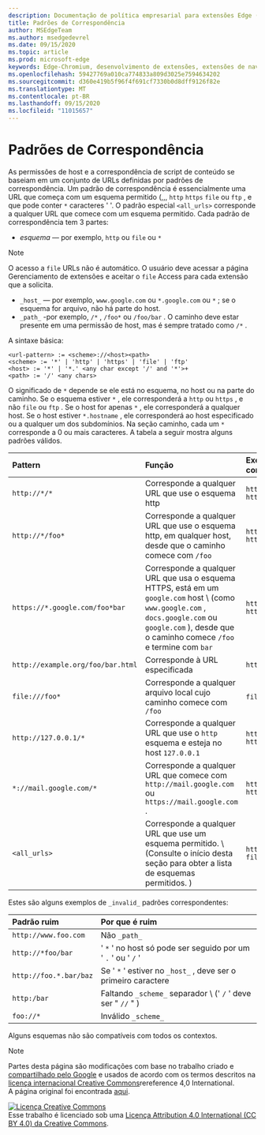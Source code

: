 ```yaml
---
description: Documentação de política empresarial para extensões Edge (Chromium).
title: Padrões de Correspondência
author: MSEdgeTeam
ms.author: msedgedevrel
ms.date: 09/15/2020
ms.topic: article
ms.prod: microsoft-edge
keywords: Edge-Chromium, desenvolvimento de extensões, extensões de navegador, Complementos, centro de parceiros, desenvolvedor
ms.openlocfilehash: 59427769a010ca774833a809d3025e7594634202
ms.sourcegitcommit: d360e419b5f96f4f691cf7330b0d8dff9126f82e
ms.translationtype: MT
ms.contentlocale: pt-BR
ms.lasthandoff: 09/15/2020
ms.locfileid: "11015657"
---
```

# Padrões de Correspondência

As permissões de host e a correspondência de script de conteúdo se baseiam em um conjunto de URLs definidas por padrões de correspondência.  Um padrão de correspondência é essencialmente uma URL que começa com um esquema permitido (,,, `http` `https` `file` ou `ftp` , e que pode conter `*` caracteres ' '.  O padrão especial `<all_urls>` corresponde a qualquer URL que comece com um esquema permitido.  Cada padrão de correspondência tem 3 partes:  

*   _esquema_ — por exemplo, `http` ou `file` ou `*`  

> [!NOTE]
> O acesso a `file` URLs não é automático.  O usuário deve acessar a página Gerenciamento de extensões e aceitar o `file` Access para cada extensão que a solicita.  

*   `_host_` — por exemplo, `www.google.com` ou `*.google.com` ou `*` ; se o esquema for arquivo, não há parte do host.  
*   `_path_` -por exemplo, `/*` , `/foo*` ou `/foo/bar` .  O caminho deve estar presente em uma permissão de host, mas é sempre tratado como `/*` .  

A sintaxe básica:  

```shell
<url-pattern> := <scheme>://<host><path>
<scheme> := '*' | 'http' | 'https' | 'file' | 'ftp'
<host> := '*' | '*.' <any char except '/' and '*'>+
<path> := '/' <any chars>
```  

O significado de `*` depende se ele está no esquema, no host ou na parte do caminho.  Se o esquema estiver `*` , ele corresponderá a `http` ou `https` , e não `file` ou `ftp` .  Se o host for apenas `*` , ele corresponderá a qualquer host. Se o host estiver `*.hostname` , ele corresponderá ao host especificado ou a qualquer um dos subdomínios.  Na seção caminho, cada um `*` corresponde a 0 ou mais caracteres.  A tabela a seguir mostra alguns padrões válidos.  

| Pattern | Função | Exemplos de URLs correspondentes |  
|:--- |:--- |:--- |  
| `http://*/*` | Corresponde a qualquer URL que use o esquema http | `http://www.google.com` `http://example.org/foo/bar.html` |  
| `http://*/foo*` | Corresponde a qualquer URL que use o esquema http, em qualquer host, desde que o caminho comece com `/foo` | `http://example.com/foo/bar.html` `http://www.google.com/foo` |  
| `https://*.google.com/foo*bar` | Corresponde a qualquer URL que usa o esquema HTTPS, está em um `google.com` host \ (como `www.google.com` , `docs.google.com` ou `google.com` \), desde que o caminho comece `/foo` e termine com `bar` | `https://www.google.com/foo/baz/bar` `https://docs.google.com/foobar` |  
| `http://example.org/foo/bar.html` | Corresponde à URL especificada | `http://example.org/foo/bar.html` |  
|`file:///foo*` | Corresponde a qualquer arquivo local cujo caminho comece com `/foo` | `file:///foo/bar.html` `file:///foo` |  
| `http://127.0.0.1/*` | Corresponde a qualquer URL que use o `http` esquema e esteja no host `127.0.0.1` | `http://127.0.0.1` `http://127.0.0.1/foo/bar.html` |  
| `*://mail.google.com/*` | Corresponde a qualquer URL que comece com `http://mail.google.com` ou `https://mail.google.com` . | `http://mail.google.com/foo/baz/bar` `https://mail.google.com/foobar` |  
| `<all_urls>` | Corresponde a qualquer URL que use um esquema permitido. \ (Consulte o início desta seção para obter a lista de esquemas permitidos. \) | `http://example.org/foo/bar.html` `file:///bar/baz.html` |  

Estes são alguns exemplos de `_invalid_` padrões correspondentes:

| Padrão ruim | Por que é ruim |  
|:--- |:--- |  
| `http://www.foo.com` | Não `_path_` |  
| `http://*foo/bar` | ' `*` ' no host só pode ser seguido por um ' `.` ' ou ' `/` ' |  
| `http://foo.*.bar/baz` | Se ' `*` ' estiver no `_host_` , deve ser o primeiro caractere |  
| `http:/bar` | Faltando `_scheme_` separador \ (' `/` ' deve ser " `//` " \) |  
| `foo://*` | Inválido `_scheme_` |  

Alguns esquemas não são compatíveis com todos os contextos.

> [!NOTE]
> Partes desta página são modificações com base no trabalho criado e [compartilhado pelo Google][GoogleSitePolicies] e usados de acordo com os termos descritos na [licença internacional Creative Commons][CCA4IL]rereference 4,0 International.  
> A página original foi encontrada [aqui](https://developer.chrome.com/extensions/match_patterns/).  

[![Licença Creative Commons][CCby4Image]][CCA4IL]  
Esse trabalho é licenciado sob uma [Licença Attribution 4.0 International (CC BY 4.0) da Creative Commons][CCA4IL].  

[CCA4IL]: https://creativecommons.org/licenses/by/4.0  
[CCby4Image]: https://i.creativecommons.org/l/by/4.0/88x31.png  
[GoogleSitePolicies]: https://developers.google.com/terms/site-policies  

